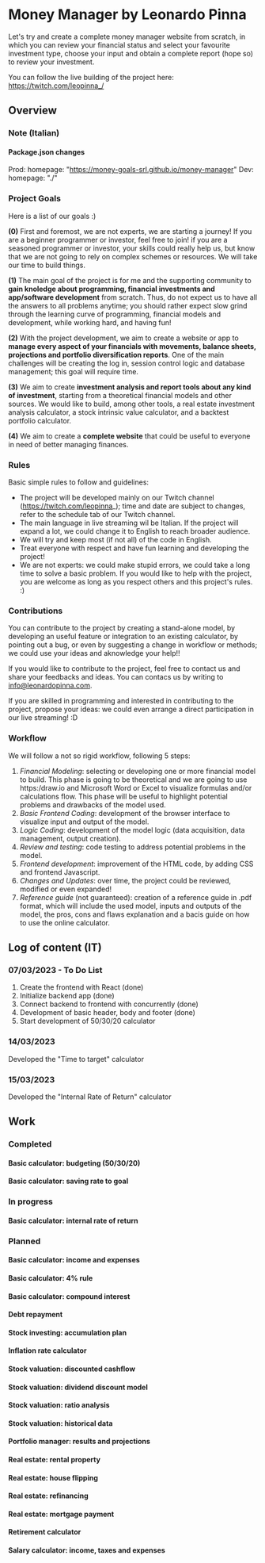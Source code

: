 # Money Manager by Leonardo Pinna

Let's try and create a complete money manager website from scratch, in which you can review your financial status and select your favourite investment type, choose your input and obtain a complete report (hope so) to review your investment.

You can follow the live building of the project here: https://twitch.com/leopinna_/

## Overview

### Note (Italian)

#### Package.json changes

Prod: homepage: "https://money-goals-srl.github.io/money-manager"
Dev: homepage: "./"

### Project Goals

Here is a list of our goals :)

**(0)** First and foremost, we are not experts, we are starting a journey! If you are a beginner programmer or investor, feel free to join! if you are a seasoned programmer or investor, your skills could really help us, but know that we are not going to rely on complex schemes or resources. We will take our time to build things.

**(1)** The main goal of the project is for me and the supporting community to **gain knoledge about programming, financial investments and app/software development** from scratch. Thus, do not expect us to have all the answers to all problems anytime; you should rather expect slow grind through the learning curve of programming, financial models and development, while working hard, and having fun!

**(2)** With the project development, we aim to create a website or app to **manage every aspect of your financials with movements, balance sheets, projections and portfolio diversification reports**. One of the main challenges will be creating the log in, session control logic and database management; this goal will require time.

**(3)** We aim to create **investment analysis and report tools about any kind of investment**, starting from a theoretical financial models and other sources. We would like to build, among other tools, a real estate investment analysis calculator, a stock intrinsic value calculator, and a backtest portfolio calculator.

**(4)** We aim to create a **complete website** that could be useful to everyone in need of better managing finances.

### Rules

Basic simple rules to follow and guidelines:

- The project will be developed mainly on our Twitch channel (https://twitch.com/leopinna_); time and date are subject to changes, refer to the schedule tab of our Twitch channel.
- The main language in live streaming wil be Italian. If the project will expand a lot, we could change it to English to reach broader audience.
- We will try and keep most (if not all) of the code in English.
- Treat everyone with respect and have fun learning and developing the project!
- We are not experts: we could make stupid errors, we could take a long time to solve a basic problem. If you would like to help with the project, you are welcome as long as you respect others and this project's rules. :)

### Contributions

You can contribute to the project by creating a stand-alone model, by developing an useful feature or integration to an existing calculator, by pointing out a bug, or even by suggesting a change in workflow or methods; we could use your ideas and aknowledge your help!!

If you would like to contribute to the project, feel free to contact us and share your feedbacks and ideas. You can contacs us by writing to info@leonardopinna.com.

If you are skilled in programming and interested in contributing to the project, propose your ideas: we could even arrange a direct participation in our live streaming! :D

### Workflow

We will follow a not so rigid workflow, following 5 steps:

1. _Financial Modeling_: selecting or developing one or more financial model to build. This phase is going to be theoretical and we are going to use https:/draw.io and Microsoft Word or Excel to visualize formulas and/or calculations flow. This phase will be useful to highlight potential problems and drawbacks of the model used.
2. _Basic Frontend Coding_: development of the browser interface to visualize input and output of the model.
3. _Logic Coding_: development of the model logic (data acquisition, data management, output creation).
4. _Review and testing_: code testing to address potential problems in the model.
5. _Frontend development_: improvement of the HTML code, by adding CSS and frontend Javascript.
6. _Changes and Updates_: over time, the project could be reviewed, modified or even expanded!
7. _Reference guide_ (not guaranteed): creation of a reference guide in .pdf format, which will include the used model, inputs and outputs of the model, the pros, cons and flaws explanation and a bacis guide on how to use the online calculator.

## Log of content (IT)

### 07/03/2023 - To Do List

1. Create the frontend with React (done)
2. Initialize backend app (done)
3. Connect backend to frontend with concurrently (done)
4. Development of basic header, body and footer (done)
5. Start development of 50/30/20 calculator

### 14/03/2023

Developed the "Time to target" calculator

### 15/03/2023

Developed the "Internal Rate of Return" calculator

## Work

### Completed

#### Basic calculator: budgeting (50/30/20)

#### Basic calculator: saving rate to goal

### In progress

#### Basic calculator: internal rate of return

### Planned

#### Basic calculator: income and expenses

#### Basic calculator: 4% rule

#### Basic calculator: compound interest

#### Debt repayment

#### Stock investing: accumulation plan

#### Inflation rate calculator

#### Stock valuation: discounted cashflow

#### Stock valuation: dividend discount model

#### Stock valuation: ratio analysis

#### Stock valuation: historical data

#### Portfolio manager: results and projections

#### Real estate: rental property

#### Real estate: house flipping

#### Real estate: refinancing

#### Real estate: mortgage payment

#### Retirement calculator

#### Salary calculator: income, taxes and expenses
